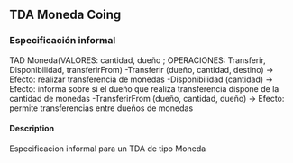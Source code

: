 ## TDA Moneda Coing
### Especificación informal

TAD Moneda(VALORES: cantidad, dueño  ; OPERACIONES: Transferir, Disponibilidad, transferirFrom)
-Transferir (dueño, cantidad, destino)   -> 
 		Efecto: realizar transferencia de monedas
-Disponibilidad (cantidad)   ->
 		Efecto: informa sobre si el dueño que realiza transferencia dispone de la cantidad de monedas
-TransferirFrom (dueño, cantidad, dueño) ->
 		Efecto: permite transferencias entre dueños de monedas

#### Description
Especificacion informal para un TDA de tipo Moneda